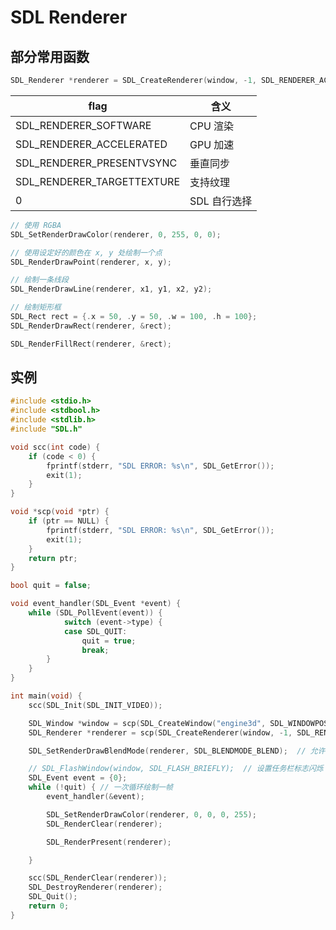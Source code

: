 # SDL Renderer

## 部分常用函数

```c
SDL_Renderer *renderer = SDL_CreateRenderer(window, -1, SDL_RENDERER_ACCELERATED);
```

|flag|含义|
|---------------------|-------|
|SDL_RENDERER_SOFTWARE|CPU 渲染|
|SDL_RENDERER_ACCELERATED|GPU 加速|
|SDL_RENDERER_PRESENTVSYNC|垂直同步|
|SDL_RENDERER_TARGETTEXTURE|支持纹理|
|0|SDL 自行选择|

```c
// 使用 RGBA
SDL_SetRenderDrawColor(renderer, 0, 255, 0, 0);
```

```c
// 使用设定好的颜色在 x, y 处绘制一个点
SDL_RenderDrawPoint(renderer, x, y);
```

```c
// 绘制一条线段
SDL_RenderDrawLine(renderer, x1, y1, x2, y2);
```

```c
// 绘制矩形框
SDL_Rect rect = {.x = 50, .y = 50, .w = 100, .h = 100};
SDL_RenderDrawRect(renderer, &rect);
```

```c
SDL_RenderFillRect(renderer, &rect);
```

## 实例

```c
#include <stdio.h>
#include <stdbool.h>
#include <stdlib.h>
#include "SDL.h"

void scc(int code) {
	if (code < 0) {
		fprintf(stderr, "SDL ERROR: %s\n", SDL_GetError());
		exit(1);
	}
}

void *scp(void *ptr) {
	if (ptr == NULL) {
		fprintf(stderr, "SDL ERROR: %s\n", SDL_GetError());
		exit(1);
	}
	return ptr;
}

bool quit = false;

void event_handler(SDL_Event *event) {
    while (SDL_PollEvent(event)) {
			switch (event->type) {
			case SDL_QUIT:
				quit = true;
				break;
		}
	}
}

int main(void) {
	scc(SDL_Init(SDL_INIT_VIDEO));

	SDL_Window *window = scp(SDL_CreateWindow("engine3d", SDL_WINDOWPOS_CENTERED, SDL_WINDOWPOS_CENTERED, 800, 600, SDL_WINDOW_RESIZABLE));
	SDL_Renderer *renderer = scp(SDL_CreateRenderer(window, -1, SDL_RENDERER_SOFTWARE)); // SDL_WINDOW_ACCELERATED will cause splash 

	SDL_SetRenderDrawBlendMode(renderer, SDL_BLENDMODE_BLEND);	// 允许透明

	// SDL_FlashWindow(window, SDL_FLASH_BRIEFLY);	// 设置任务栏标志闪烁
	SDL_Event event = {0};
	while (!quit) {	// 一次循环绘制一帧
		event_handler(&event);

        SDL_SetRenderDrawColor(renderer, 0, 0, 0, 255);
        SDL_RenderClear(renderer);

		SDL_RenderPresent(renderer);

	}

	scc(SDL_RenderClear(renderer));
	SDL_DestroyRenderer(renderer);
	SDL_Quit();
	return 0;
}
```